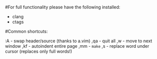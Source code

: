 #For full functionality please have the following installed:

- clang
- ctags

#Common shortcuts:

:A 		- swap header/source (thanks to a.vim)
,qa 	- quit all
,w 		- move to next window
,kf 	- autoindent entire page
,mm		- `make`
,s		- replace word under cursor (replaces only full words!)
